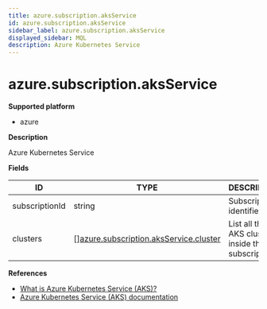 ```yaml
---
title: azure.subscription.aksService
id: azure.subscription.aksService
sidebar_label: azure.subscription.aksService
displayed_sidebar: MQL
description: Azure Kubernetes Service
---
```


# azure.subscription.aksService

**Supported platform**

- azure

**Description**

Azure Kubernetes Service

**Fields**

| ID             | TYPE                                                                                        | DESCRIPTION                                       |
| -------------- | ------------------------------------------------------------------------------------------- | ------------------------------------------------- |
| subscriptionId | string                                                                                      | Subscription identifier                           |
| clusters       | &#91;&#93;[azure.subscription.aksService.cluster](azure.subscription.aksservice.cluster.md) | List all the AKS clusters inside the subscription |

**References**

- [What is Azure Kubernetes Service (AKS)?](https://learn.microsoft.com/en-us/azure/aks/what-is-aks)
- [Azure Kubernetes Service (AKS) documentation](https://learn.microsoft.com/en-us/azure/aks/)
